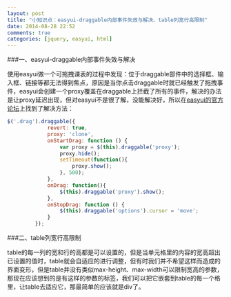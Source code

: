 ```yaml
---
layout: post
title: "小知识点：easyui-draggable内部事件失效与解决、table列宽行高限制"
date: 2014-08-28 22:52
comments: true
categories: [jquery, easyui, html]
---
```

###一、easyui-draggable内部事件失效与解决

使用easyui做一个可拖拽课表的过程中发现：位于draggable部件中的选择框、输入框、链接等都无法得到焦点，原因是当你点击draggable时就已经触发了拖拽事件，easyui会创建一个proxy覆盖在draggable上拦截了所有的事件，解决的办法是让proxy延迟出现，但对easyui不是很了解，没能解决好，所以在<a href="http://www.jeasyui.com/forum/index.php?topic=378.0">easyui的官方论坛</a>上找到了解决方法：

``` javascript
$('.drag').draggable({
             revert: true,
             proxy: 'clone',
             onStartDrag: function () {
                 var proxy = $(this).draggable('proxy');
                 proxy.hide();
                 setTimeout(function(){
                	 proxy.show();
                 }, 500);
             },
             onDrag: function(){
            	 $(this).draggable('proxy').show();
             },
             onStopDrag: function () {
                 $(this).draggable('options').cursor = 'move';
             }
         });
```

###二、table列宽行高限制

table的每一列的宽和行的高都是可以设置的，但是当单元格里的内容的宽高超出已设置的值时，table就会自适应的进行调整，但有时我们并不希望这样而造成的界面变形，但是table并没有类似max-height、max-width可以限制宽高的参数，那现在应该想到的是有这样的参数的标签，我们可以把它嵌套到table的每一个格里，让table去适应它，那最简单的应该就是div了。
